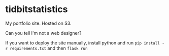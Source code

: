 # tidbitstatistics

My portfolio site. Hosted on S3.

Can you tell I'm not a web designer?

If you want to deploy the site manually, install python and run
`pip install -r requirements.txt`
and then
`flask run`
